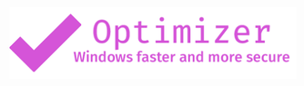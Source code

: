 <p align="center">
  	<a href="https://github.com/hellzerg/optimizer/releases/latest">
  		<img src="banner.png">
  	</a>
</p> 